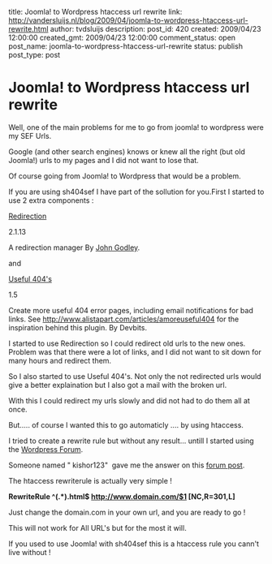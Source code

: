 title: Joomla! to Wordpress htaccess url rewrite
link: http://vandersluijs.nl/blog/2009/04/joomla-to-wordpress-htaccess-url-rewrite.html
author: tvdsluijs
description: 
post_id: 420
created: 2009/04/23 12:00:00
created_gmt: 2009/04/23 12:00:00
comment_status: open
post_name: joomla-to-wordpress-htaccess-url-rewrite
status: publish
post_type: post

# Joomla! to Wordpress htaccess url rewrite

Well, one of the main problems for me to go from joomla! to wordpress were my SEF Urls.  
  
Google (and other search engines) knows or knew all the right (but old Joomla!) urls to my pages and I did not want to lose that.  
  
Of course going from Joomla! to Wordpress that would be a problem.  
  
If you are using sh404sef I have part of the sollution for you.First I started to use 2 extra components :  
  
  


  
  


  

[Redirection](http://urbangiraffe.com/plugins/redirection/)
  

2.1.13
  

A redirection manager By [John Godley](http://urbangiraffe.com/).
  
  
  
  
  
  
and  
  
  


  
  


  

[Useful 404's](http://skullbit.com/wordpress-plugin/useful-404s/)
  

1.5
  

Create more useful 404 error pages, including email notifications for bad links. See <http://www.alistapart.com/articles/amoreuseful404> for the inspiration behind this plugin. By Devbits.
  
  
  
  
  
  
I started to use Redirection so I could redirect old urls to the new ones. Problem was that there were a lot of links, and I did not want to sit down for many hours and redirect them.  
  
So I also started to use Useful 404's. Not only the not redirected urls would give a better explaination but I also got a mail with the broken url.  
  
With this I could redirect my urls slowly and did not had to do them all at once.  
  
But..... of course I wanted this to go automaticly .... by using htaccess.  
  
I tried to create a rewrite rule but without any result... untill I started using the [Wordpress Forum](http://wordpress.org/support/).  
  
Someone named " kishor123"  gave me the answer on this [forum post](http://wordpress.org/support/topic/197300?replies=2).  
  
The htaccess rewriterule is actually very simple !  
  
**RewriteRule ^(.*).html$ <http://www.domain.com/$1> [NC,R=301,L]**  
  
Just change the domain.com in your own url, and you are ready to go !  
  
This will not work for All URL's but for the most it will.  
  
If you used to use Joomla! with sh404sef this is a htaccess rule you cann't live without !